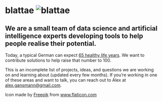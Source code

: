 # blattae <img src="http://s0288.pythonanywhere.com/static/insect.png" alt="blattae" class="inline"/>
## We are a small team of data science and artificial intelligence experts developing tools to help people realise their potential. 

Today, a typical German can expect <a href="http://ec.europa.eu/eurostat/statistics-explained/index.php?title=File:Healthy_life_years,_2015_(years)_YB17.png" title="Eurostat">65 healthy life years</a>. We want to contribute solutions to help raise that number to 100.

This is an incomplete list of projects, ideas, and questions we are working on and learning about (updated every few months).
If you’re working in one of these areas and want to talk, you can reach out to Alex at alex.gansmann@gmail.com.
































Icon made by <a href="http://www.freepik.com" title="Freepik">Freepik</a> from www.flaticon.com
